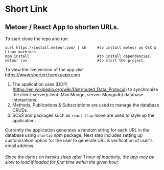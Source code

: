 # Short Link

## Metoer / React App to shorten URLs. 

To start clone the repo and run:
```
curl https://install.meteor.com/ | sh     #to install meteor on OSX & Linux machines.
npm install                               #to install dependencies.
meteor run                                #to start the project.
```

To view the live version of the app visit https://www.shorterr.herokuapp.com

1. The application uses [DDP] (https://en.wikipedia.org/wiki/Distributed_Data_Protocol) to synchronize the client-server(client: Mini Mongo, server: Mongodb) database interactions.
2. Methods, Publications & Subscriptions are used to manage the database CRUDs.
3. SCSS and packages such as `react-flip` move are used to style up the application.

Currently the application generates a random string for each URL in the database using `shortid` npm package.
Next step includes setting up customization option for the user to generate URL & verification of user's email address.

###### Since the dynos on heroku sleep after 1 hour of inactivity, the app may be slow to load if loaded for first time within the given hour.
